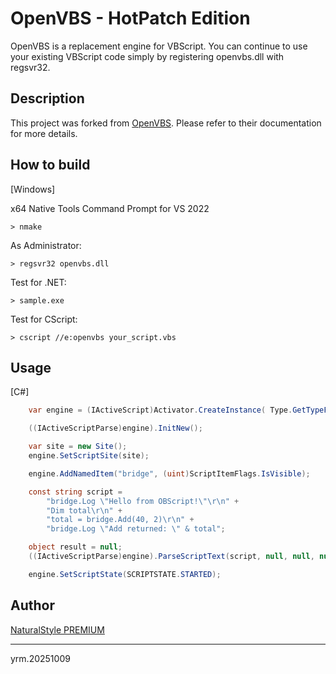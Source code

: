 OpenVBS - HotPatch Edition
====

OpenVBS is a replacement engine for VBScript. You can continue to use your existing VBScript code simply by registering openvbs.dll with regsvr32.

## Description
This project was forked from [OpenVBS](https://github.com/yrm006/openvbs). Please refer to their documentation for more details.

## How to build

[Windows]

x64 Native Tools Command Prompt for VS 2022

    > nmake

As Administrator:

    > regsvr32 openvbs.dll

Test for .NET:

    > sample.exe

Test for CScript:

    > cscript //e:openvbs your_script.vbs

## Usage

[C#]

```C#
    var engine = (IActiveScript)Activator.CreateInstance( Type.GetTypeFromProgID("OpenVBS") );

    ((IActiveScriptParse)engine).InitNew();

    var site = new Site();
    engine.SetScriptSite(site);

    engine.AddNamedItem("bridge", (uint)ScriptItemFlags.IsVisible);

    const string script = 
        "bridge.Log \"Hello from OBScript!\"\r\n" +
        "Dim total\r\n" +
        "total = bridge.Add(40, 2)\r\n" +
        "bridge.Log \"Add returned: \" & total";

    object result = null;
    ((IActiveScriptParse)engine).ParseScriptText(script, null, null, null, 0, 0, 0, out result, IntPtr.Zero);

    engine.SetScriptState(SCRIPTSTATE.STARTED);
```

## Author
[NaturalStyle PREMIUM](https://p.na-s.jp)

---
yrm.20251009
